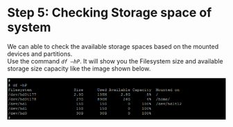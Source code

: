 # Step 5: Checking Storage space of system

We can able to check the available storage spaces based on the mounted devices and partitions.  
Use the command _`df –hP`_. It will show you the Filesystem size and available storage size capacity like the image shown below.

![Figure 32: Storage Space Check Commands](../../../../.gitbook/assets/32.png)

